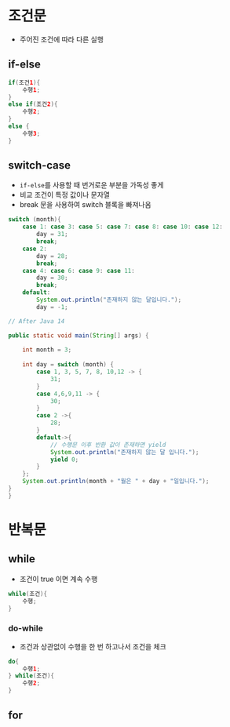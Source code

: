 # 조건문

- 주어진 조건에 따라 다른 실행

## if-else

```java
if(조건1){
    수행1;
}
else if(조건2){
    수행2;
}
else {
    수행3;
}
```

## switch-case

- `if-else`를 사용할 때 번거로운 부분을 가독성 좋게
- 비교 조건이 특정 값이나 문자열
- break 문을 사용하여 switch 블록을 빠져나옴

```java
switch (month){
    case 1: case 3: case 5: case 7: case 8: case 10: case 12:
        day = 31;
        break;
    case 2:
        day = 28;
        break;
    case 4: case 6: case 9: case 11:
        day = 30;
        break;
    default:
        System.out.println("존재하지 않는 달입니다.");
        day = -1;

// After Java 14

public static void main(String[] args) {
    
    int month = 3;
    
    int day = switch (month) {
        case 1, 3, 5, 7, 8, 10,12 -> {
            31;
        }
        case 4,6,9,11 -> {
            30;
        }
        case 2 ->{
            28;
        }
        default->{
            // 수행문 이후 반환 값이 존재하면 yield
            System.out.println("존재하지 않는 달 입니다."); 
            yield 0;
        }
    };
    System.out.println(month + "월은 " + day + "일입니다.");
}
}
```

# 반복문

## while

- 조건이 true 이면 계속 수행

```java
while(조건){
    수행;
}
```

### do-while

- 조건과 상관없이 수행을 한 번 하고나서 조건을 체크

```java
do{
    수행1;
} while(조건){
    수행2;
}
```

## for